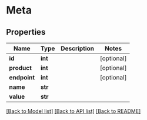 # Meta

## Properties
Name | Type | Description | Notes
------------ | ------------- | ------------- | -------------
**id** | **int** |  | [optional] 
**product** | **int** |  | [optional] 
**endpoint** | **int** |  | [optional] 
**name** | **str** |  | 
**value** | **str** |  | 

[[Back to Model list]](../README.md#documentation-for-models) [[Back to API list]](../README.md#documentation-for-api-endpoints) [[Back to README]](../README.md)



